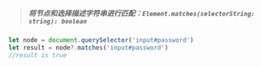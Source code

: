 > ##### 将节点和选择描述字符串进行匹配：`Element.matches(selectorString: string): boolean`

```typescript
let node = document.querySelector('input#password')
let result = node?.matches('input#password')
//result is true
```

